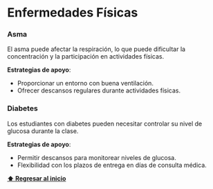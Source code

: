 # Enfermedades Físicas

### Asma
El asma puede afectar la respiración, lo que puede dificultar la concentración y la participación en actividades físicas.

**Estrategias de apoyo**:
- Proporcionar un entorno con buena ventilación.
- Ofrecer descansos regulares durante actividades físicas.

### Diabetes
Los estudiantes con diabetes pueden necesitar controlar su nivel de glucosa durante la clase.

**Estrategias de apoyo**:
- Permitir descansos para monitorear niveles de glucosa.
- Flexibilidad con los plazos de entrega en días de consulta médica.

**[⬆ Regresar al inicio](/README.md)**
